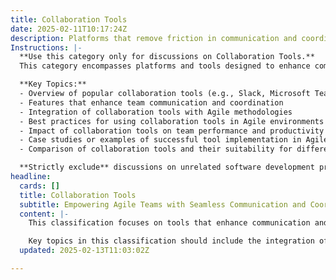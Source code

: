 ```yaml
---
title: Collaboration Tools
date: 2025-02-11T10:17:24Z
description: Platforms that remove friction in communication and coordination, supporting Agile teams.
Instructions: |-
  **Use this category only for discussions on Collaboration Tools.**  
  This category encompasses platforms and tools designed to enhance communication and coordination within Agile teams, thereby facilitating smoother workflows and collaboration. The focus is on tools that align with Agile principles and support team dynamics, ensuring that teams can effectively share information, manage tasks, and maintain transparency.

  **Key Topics:**
  - Overview of popular collaboration tools (e.g., Slack, Microsoft Teams, Trello, Jira)
  - Features that enhance team communication and coordination
  - Integration of collaboration tools with Agile methodologies
  - Best practices for using collaboration tools in Agile environments
  - Impact of collaboration tools on team performance and productivity
  - Case studies or examples of successful tool implementation in Agile teams
  - Comparison of collaboration tools and their suitability for different Agile frameworks (Scrum, Kanban, etc.)

  **Strictly exclude** discussions on unrelated software development practices, personal opinions on tools without evidence, or any content that does not directly relate to the enhancement of collaboration within Agile teams.
headline:
  cards: []
  title: Collaboration Tools
  subtitle: Empowering Agile Teams with Seamless Communication and Coordination Tools for Enhanced Collaboration and Efficiency
  content: |-
    This classification focuses on tools that enhance communication and coordination within Agile teams, making collaboration smoother and more effective. By leveraging these platforms, teams can reduce friction in their workflows, enabling them to respond quickly to changes and maintain alignment on project goals. 

    Key topics in this classification should include the integration of collaboration tools within Kanban and Scrum frameworks, their role in supporting DevOps practices, and how they contribute to Lean methodologies. Additionally, discussions may explore the impact of these tools on Evidence-Based Management and their relevance in navigating complexity within team dynamics.
  updated: 2025-02-13T11:03:02Z

---
```


